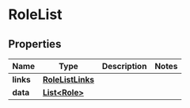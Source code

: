 # RoleList

## Properties
Name | Type | Description | Notes
------------ | ------------- | ------------- | -------------
**links** | [**RoleListLinks**](RoleListLinks.md) |  | 
**data** | [**List&lt;Role&gt;**](Role.md) |  | 
